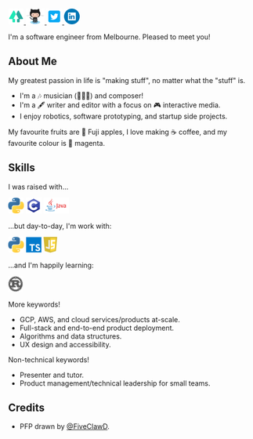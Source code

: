 <p float="left">
  <a href="https://linktr.ee/paced/" target="_blank">
    <img src="icons/linktree.png" height="32px" />
  </a>

  <a href="https://github.com/paced" target="_blank">
    <img src="icons/github.png" height="32px" />
  </a>

  <a href="https://twitter.com/__paced__" target="_blank">
    <img src="icons/twitter.png" height="32px" />
  </a>

  <a href="https://www.linkedin.com/in/tianhao-wang/" target="_blank">
    <img src="icons/linkedin.png" height="32px" />
  </a>
</p>

I'm a software engineer from Melbourne. Pleased to meet you!

## About Me

My greatest passion in life is "making stuff", no matter what the "stuff" is.

- I'm a 🎶 musician (🎤🎸🎹) and composer!
- I'm a 🖋 writer and editor with a focus on 🎮 interactive media.
- I enjoy robotics, software prototyping, and startup side projects.

My favourite fruits are 🍎 Fuji apples, I love making ☕ coffee, and my favourite colour is 🌸 magenta.

## Skills

I was raised with...

<p float="left">
  <img src="icons/python.png" height="32px" />
  <img src="icons/clang.png" height="32px" />
  <img src="icons/java.png" height="32px" />
</p>

...but day-to-day, I'm work with:

<p float="left">
  <img src="icons/python.png" height="32px" />
  <img src="icons/typescript.png" height="32px" />
  <img src="icons/javascript.png" height="32px" />
</p>

...and I'm happily learning:

<p float="left">
  <img src="icons/rust.png" height="32px" />
</p>

More keywords!

- GCP, AWS, and cloud services/products at-scale.
- Full-stack and end-to-end product deployment.
- Algorithms and data structures.
- UX design and accessibility.

Non-technical keywords!

- Presenter and tutor.
- Product management/technical leadership for small teams.

## Credits

- PFP drawn by [@FiveClawD](https://twitter.com/FiveClawD).
